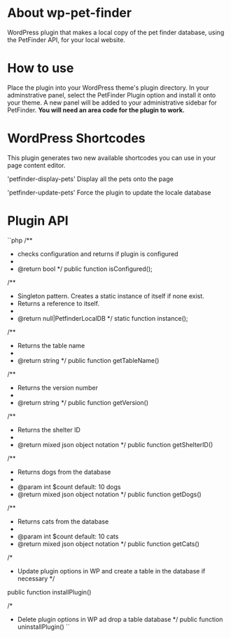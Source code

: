 # About wp-pet-finder
WordPress plugin that makes a local copy of the pet finder database,
using the PetFinder API, for your local website.

# How to use
Place the plugin into your WordPress theme's plugin directory. 
In your adminstrative panel, select the PetFinder Plugin option and install it onto your theme.
A new panel will be added to your administrative sidebar for PetFinder. 
**You will need an area code for the plugin to work.**

# WordPress Shortcodes
This plugin generates two new available shortcodes you can use in your page content editor.

'petfinder-display-pets' 
  Display all the pets onto the page
  
'petfinder-update-pets'
  Force the plugin to update the locale database


# Plugin API
``php
/**
 * checks configuration and returns if plugin is configured
 *
 * @return bool
 */
public function isConfigured();

/**
 * Singleton pattern. Creates a static instance of itself if none exist.
 * Returns a reference to itself.
 *
 * @return null|PetfinderLocalDB
 */
static function instance();

/**
 * Returns the table name
 *
 * @return string
 */
public function getTableName()

/**
 * Returns the version number
 *
 * @return string
 */
public function getVersion()

/**
 * Returns the shelter ID
 *
 * @return mixed json object notation
 */
public function getShelterID()

/**
 * Returns dogs from the database
 *
 * @param int $count default: 10 dogs
 * @return mixed json object notation
 */
public function getDogs()

/**
 * Returns cats from the database
 *
 * @param int $count default: 10 cats
 * @return mixed json object notation
 */
public function getCats()

/*
 * Update plugin options in WP and create a table in the database if necessary
 */

public function installPlugin()
    
/*
 * Delete plugin options in WP ad drop a table database
 */
public function uninstallPlugin()
``
